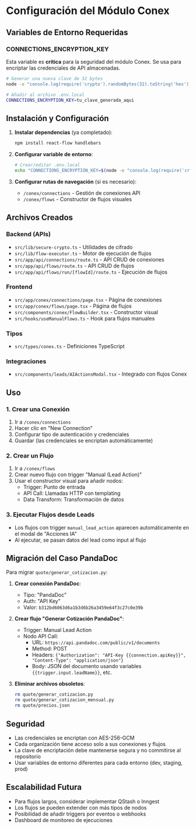 # Configuración del Módulo Conex

## Variables de Entorno Requeridas

### CONNECTIONS_ENCRYPTION_KEY
Esta variable es **crítica** para la seguridad del módulo Conex. Se usa para encriptar las credenciales de API almacenadas.

```bash
# Generar una nueva clave de 32 bytes
node -e "console.log(require('crypto').randomBytes(32).toString('hex'))"

# Añadir al archivo .env.local
CONNECTIONS_ENCRYPTION_KEY=tu_clave_generada_aqui
```

## Instalación y Configuración

1. **Instalar dependencias** (ya completado):
   ```bash
   npm install react-flow handlebars
   ```

2. **Configurar variable de entorno**:
   ```bash
   # Crear/editar .env.local
   echo "CONNECTIONS_ENCRYPTION_KEY=$(node -e "console.log(require('crypto').randomBytes(32).toString('hex'))")" >> .env.local
   ```

3. **Configurar rutas de navegación** (si es necesario):
   - `/conex/connections` - Gestión de conexiones API
   - `/conex/flows` - Constructor de flujos visuales

## Archivos Creados

### Backend (APIs)
- `src/lib/secure-crypto.ts` - Utilidades de cifrado
- `src/lib/flow-executor.ts` - Motor de ejecución de flujos
- `src/app/api/connections/route.ts` - API CRUD de conexiones
- `src/app/api/flows/route.ts` - API CRUD de flujos
- `src/app/api/flows/run/[flowId]/route.ts` - Ejecución de flujos

### Frontend
- `src/app/conex/connections/page.tsx` - Página de conexiones
- `src/app/conex/flows/page.tsx` - Página de flujos
- `src/components/conex/FlowBuilder.tsx` - Constructor visual
- `src/hooks/useManualFlows.ts` - Hook para flujos manuales

### Tipos
- `src/types/conex.ts` - Definiciones TypeScript

### Integraciones
- `src/components/leads/AIActionsModal.tsx` - Integrado con flujos Conex

## Uso

### 1. Crear una Conexión
1. Ir a `/conex/connections`
2. Hacer clic en "New Connection"
3. Configurar tipo de autenticación y credenciales
4. Guardar (las credenciales se encriptan automáticamente)

### 2. Crear un Flujo
1. Ir a `/conex/flows`
2. Crear nuevo flujo con trigger "Manual (Lead Action)"
3. Usar el constructor visual para añadir nodos:
   - Trigger: Punto de entrada
   - API Call: Llamadas HTTP con templating
   - Data Transform: Transformación de datos

### 3. Ejecutar Flujos desde Leads
- Los flujos con trigger `manual_lead_action` aparecen automáticamente en el modal de "Acciones IA"
- Al ejecutar, se pasan datos del lead como input al flujo

## Migración del Caso PandaDoc

Para migrar `quote/generar_cotizacion.py`:

1. **Crear conexión PandaDoc**:
   - Tipo: "PandaDoc"
   - Auth: "API Key"
   - Valor: `b312bd6063d6a1b3d6b26a3459e64f3c27c0e39b`

2. **Crear flujo "Generar Cotización PandaDoc"**:
   - Trigger: Manual Lead Action
   - Nodo API Call:
     - URL: `https://api.pandadoc.com/public/v1/documents`
     - Method: POST
     - Headers: `{"Authorization": "API-Key {{connection.apiKey}}", "Content-Type": "application/json"}`
     - Body: JSON del documento usando variables `{{trigger.input.leadName}}`, etc.

3. **Eliminar archivos obsoletos**:
   ```bash
   rm quote/generar_cotizacion.py
   rm quote/generar_cotizacion_mensual.py
   rm quote/precios.json
   ```

## Seguridad

- Las credenciales se encriptan con AES-256-GCM
- Cada organización tiene acceso solo a sus conexiones y flujos
- La clave de encriptación debe mantenerse segura y no commitirse al repositorio
- Usar variables de entorno diferentes para cada entorno (dev, staging, prod)

## Escalabilidad Futura

- Para flujos largos, considerar implementar QStash o Inngest
- Los flujos se pueden extender con más tipos de nodos
- Posibilidad de añadir triggers por eventos o webhooks
- Dashboard de monitoreo de ejecuciones